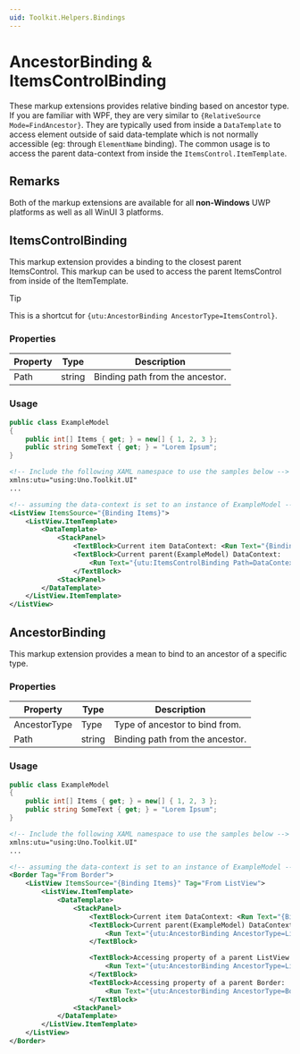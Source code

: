 ```yaml
---
uid: Toolkit.Helpers.Bindings
---
```


# AncestorBinding & ItemsControlBinding

These markup extensions provides relative binding based on ancestor type. If you are familiar with WPF, they are very similar to `{RelativeSource Mode=FindAncestor}`.
They are typically used from inside a `DataTemplate` to access element outside of said data-template which is not normally accessible (eg: through `ElementName` binding). The common usage is to access the parent data-context from inside the `ItemsControl.ItemTemplate`.

## Remarks

Both of the markup extensions are available for all **non-Windows** UWP platforms as well as all WinUI 3 platforms.

## ItemsControlBinding

This markup extension provides a binding to the closest parent ItemsControl. This markup can be used to access the parent ItemsControl from inside of the ItemTemplate.

> [!TIP]
> This is a shortcut for `{utu:AncestorBinding AncestorType=ItemsControl}`.

### Properties

Property|Type|Description
-|-|-
Path|string|Binding path from the ancestor.

### Usage
```cs
public class ExampleModel
{
    public int[] Items { get; } = new[] { 1, 2, 3 };
    public string SomeText { get; } = "Lorem Ipsum";
}
```
```xml
<!-- Include the following XAML namespace to use the samples below -->
xmlns:utu="using:Uno.Toolkit.UI"
...

<!-- assuming the data-context is set to an instance of ExampleModel -->
<ListView ItemsSource="{Binding Items}">
    <ListView.ItemTemplate>
        <DataTemplate>
            <StackPanel>
                <TextBlock>Current item DataContext: <Run Text="{Binding}" /></TextBlock>
                <TextBlock>Current parent(ExampleModel) DataContext:
                    <Run Text="{utu:ItemsControlBinding Path=DataContext.SomeText}" />
                </TextBlock>
            <StackPanel>
        </DataTemplate>
    </ListView.ItemTemplate>
</ListView>
```

## AncestorBinding

This markup extension provides a mean to bind to an ancestor of a specific type.

### Properties

Property|Type|Description
-|-|-
AncestorType|Type|Type of ancestor to bind from.
Path|string|Binding path from the ancestor.

### Usage

```cs
public class ExampleModel
{
    public int[] Items { get; } = new[] { 1, 2, 3 };
    public string SomeText { get; } = "Lorem Ipsum";
}
```
```xml
<!-- Include the following XAML namespace to use the samples below -->
xmlns:utu="using:Uno.Toolkit.UI"
...

<!-- assuming the data-context is set to an instance of ExampleModel -->
<Border Tag="From Border">
    <ListView ItemsSource="{Binding Items}" Tag="From ListView">
        <ListView.ItemTemplate>
            <DataTemplate>
                <StackPanel>
                    <TextBlock>Current item DataContext: <Run Text="{Binding}" /></TextBlock>
                    <TextBlock>Current parent(ExampleModel) DataContext:
                        <Run Text="{utu:AncestorBinding AncestorType=ListView, Path=DataContext.SomeText}" />
                    </TextBlock>

                    <TextBlock>Accessing property of a parent ListView:
                        <Run Text="{utu:AncestorBinding AncestorType=ListView, Path=Tag}" />
                    </TextBlock>
                    <TextBlock>Accessing property of a parent Border:
                        <Run Text="{utu:AncestorBinding AncestorType=Border, Path=Tag}" />
                    </TextBlock>
                <StackPanel>
            </DataTemplate>
        </ListView.ItemTemplate>
    </ListView>
</Border>
```
